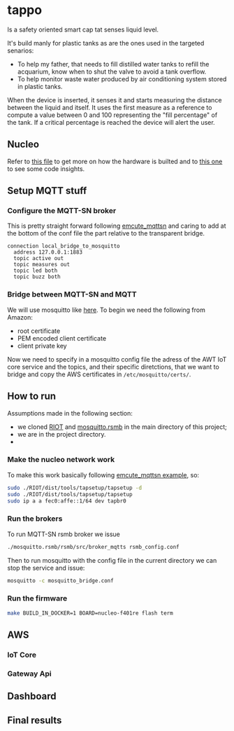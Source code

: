 # tappo
Is a safety oriented smart cap tat senses liquid level.

It's build manly for plastic tanks as are the ones used in the targeted senarios:
- To help my father, that needs to fill distilled water tanks to refill the acquarium, know when to shut the valve to avoid a tank overflow.
- To help monitor waste water produced by air conditioning system stored in plastic tanks.

When the device is inserted, it senses it and starts measuring the distance between the liquid and itself.
It uses the first measure as a reference to compute a value between 0 and 100 representing the "fill percentage" of the tank.
If a critical percentage is reached the device will alert the user.

## Nucleo
Refer to [this file]() to get more on how the hardware is builted and to [this one]() to see some code insights.

## Setup MQTT stuff

### Configure the MQTT-SN broker
This is pretty straight forward following [emcute_mqttsn](https://github.com/RIOT-OS/RIOT/tree/master/examples/emcute_mqttsn#setting-up-a-broker) and caring to add at the bottom of the conf file the part relative to the transparent bridge.

```
connection local_bridge_to_mosquitto
  address 127.0.0.1:1883
  topic active out
  topic measures out
  topic led both
  topic buzz both

```

### Bridge between MQTT-SN and MQTT
We will use mosquitto like [here](https://aws.amazon.com/it/blogs/iot/how-to-bridge-mosquitto-mqtt-broker-to-aws-iot/).
To begin we need the following from Amazon:

* root certificate 
* PEM encoded client certificate
* client private key

Now we need to specify in a mosquitto config file the adress of the AWT IoT core service and the topics, and their specific diretctions, that we want to bridge and copy the AWS certificates in `/etc/mosquitto/certs/`.

## How to run
Assumptions made in the following section:
* we cloned [RIOT](https://github.com/RIOT-OS/RIOT) and [mosquitto.rsmb](https://github.com/eclipse/mosquitto.rsmb) in the main directory of this project;
* we are in the project directory.
* 
### Make the nucleo network work
To make this work basically following [emcute_mqttsn example](https://github.com/RIOT-OS/RIOT/tree/master/examples/emcute_mqttsn#setting-up-riot-native), so:

```sh
sudo ./RIOT/dist/tools/tapsetup/tapsetup -d
sudo ./RIOT/dist/tools/tapsetup/tapsetup
sudo ip a a fec0:affe::1/64 dev tapbr0
```

### Run the brokers
To run MQTT-SN rsmb broker we issue
```sh
./mosquitto.rsmb/rsmb/src/broker_mqtts rsmb_config.conf
```

Then to run mosquitto with the config file in the current directory we can stop the service and issue:
```sh
mosquitto -c mosquitto_bridge.conf
```

### Run the firmware
```sh
make BUILD_IN_DOCKER=1 BOARD=nucleo-f401re flash term
```

## AWS

### IoT Core

### Gateway Api

## Dashboard

## Final results
